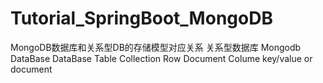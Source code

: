 # Tutorial_SpringBoot_MongoDB

MongoDB数据库和关系型DB的存储模型对应关系
关系型数据库       Mongodb
  DataBase        DataBase
   Table          Collection
    Row           Document
   Colume        key/value or document
